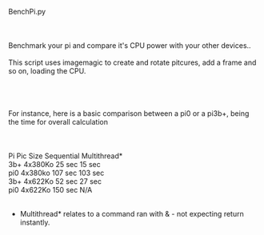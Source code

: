 BenchPi.py<br><br><br>
<br>
Benchmark your pi and compare it's CPU power with your other devices.. <br><br>
This script uses imagemagic to create and rotate pitcures, add a frame and so on, loading the CPU.<br><br>
<br><br><br>
For instance,  here is a basic comparison between a pi0 or a pi3b+, being the time for overall calculation<br><br>
<br><br>
Pi		Pic Size	Sequential Multithread*<br>
3b+		4x380Ko 	25 sec		15 sec<br>
pi0		4x380ko	   107 sec     103 sec<br>
3b+		4x622Ko   	52 sec		27 sec<br>
pi0     4x622Ko    150 sec      N/A<br>
<br>
* Multithread* relates to a command ran with & - not expecting return instantly.

